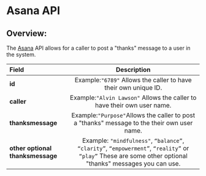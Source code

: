 # Asana API 

## Overview:

The [Asana] API allows for a caller to post a "thanks" message to a user in the system.

| Field         |                               Description                              |
|:---------------|:----------------------------------------------------------------------:|
| **id**            |  Example:`"6789"` Allows the caller to have their own unique ID.      |
| **caller**        |  Example:`"Alvin Lawson"` Allows the caller to have their own user name. |
| **thanksmessage** |  Example:`"Purpose"`Allows the caller to post a "thanks" message to the their own user name.|
| **other optional thanksmessage**| Example: `"mindfulness"`, `“balance”`, `“clarity”`, `“empowerment”`, `“reality”` or `“play”` These are some other optional "thanks" messages you can use.      |


[Asana]:https://asana.com/developers/api-reference/users

